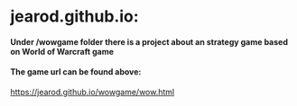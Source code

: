 # jearod.github.io:

#### Under /wowgame folder there is a project about an strategy game based on World of Warcraft game
#### The game url can be found above:
https://jearod.github.io/wowgame/wow.html
